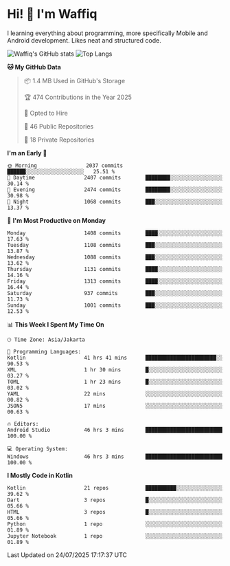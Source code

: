 
# Hi! 👋 I'm Waffiq

I learning everything about programming, more specifically Mobile and Android development. Likes neat and structured code.

<!-- Get to know more about me?

<a href="https://www.linkedin.com/in/waffiqaziz/"><img src="https://img.shields.io/static/v1?label=%20&message=LinkedIn&logo=linkedin&logoColor=white&color=0A66C2&style=for-the-badge" alt="LinkedIn"></a>
<a href="https://www.instagram.com/waffiqaziz/"><img src="https://img.shields.io/static/v1?label=%20&message=instagram&logo=instagram&logoColor=white&labelColor=%23E1306C&color=%23E1306C&style=for-the-badge" alt="Instagram"></a>
<a href="https://web.facebook.com/WaffiqAziz/"><img src="https://img.shields.io/static/v1?label=%20&message=Facebook&logo=facebook&logoColor=white&color=1877F2&style=for-the-badge" alt="Facebook"></a>
<a href="https://twitter.com/waffiqaziz"><img src="https://img.shields.io/static/v1?label=%20&message=X&logo=x&logoColor=white&color=000000&style=for-the-badge" alt="X"></a> -->

![Waffiq's GitHub stats](https://github-readme-stats-eight-theta.vercel.app/api?username=waffiqaziz&show_icons=true&include_all_commits=true&count_private=true&theme=dark)
![Top Langs](https://github-readme-stats.vercel.app/api/top-langs/?username=waffiqaziz&layout=compact&langs_count=8&theme=dark)

<!--START_SECTION:waka-->
**🐱 My GitHub Data** 

> 📦 1.4 MB Used in GitHub's Storage 
 > 
> 🏆 474 Contributions in the Year 2025
 > 
> 💼 Opted to Hire
 > 
> 📜 46 Public Repositories 
 > 
> 🔑 18 Private Repositories 
 > 
**I'm an Early 🐤** 

```text
🌞 Morning                2037 commits        ██████░░░░░░░░░░░░░░░░░░░   25.51 % 
🌆 Daytime                2407 commits        ████████░░░░░░░░░░░░░░░░░   30.14 % 
🌃 Evening                2474 commits        ████████░░░░░░░░░░░░░░░░░   30.98 % 
🌙 Night                  1068 commits        ███░░░░░░░░░░░░░░░░░░░░░░   13.37 % 
```
📅 **I'm Most Productive on Monday** 

```text
Monday                   1408 commits        ████░░░░░░░░░░░░░░░░░░░░░   17.63 % 
Tuesday                  1108 commits        ███░░░░░░░░░░░░░░░░░░░░░░   13.87 % 
Wednesday                1088 commits        ███░░░░░░░░░░░░░░░░░░░░░░   13.62 % 
Thursday                 1131 commits        ████░░░░░░░░░░░░░░░░░░░░░   14.16 % 
Friday                   1313 commits        ████░░░░░░░░░░░░░░░░░░░░░   16.44 % 
Saturday                 937 commits         ███░░░░░░░░░░░░░░░░░░░░░░   11.73 % 
Sunday                   1001 commits        ███░░░░░░░░░░░░░░░░░░░░░░   12.53 % 
```


📊 **This Week I Spent My Time On** 

```text
🕑︎ Time Zone: Asia/Jakarta

💬 Programming Languages: 
Kotlin                   41 hrs 41 mins      ███████████████████████░░   90.53 % 
XML                      1 hr 30 mins        █░░░░░░░░░░░░░░░░░░░░░░░░   03.27 % 
TOML                     1 hr 23 mins        █░░░░░░░░░░░░░░░░░░░░░░░░   03.02 % 
YAML                     22 mins             ░░░░░░░░░░░░░░░░░░░░░░░░░   00.82 % 
JSON5                    17 mins             ░░░░░░░░░░░░░░░░░░░░░░░░░   00.63 % 

🔥 Editors: 
Android Studio           46 hrs 3 mins       █████████████████████████   100.00 % 

💻 Operating System: 
Windows                  46 hrs 3 mins       █████████████████████████   100.00 % 
```

**I Mostly Code in Kotlin** 

```text
Kotlin                   21 repos            ██████████░░░░░░░░░░░░░░░   39.62 % 
Dart                     3 repos             █░░░░░░░░░░░░░░░░░░░░░░░░   05.66 % 
HTML                     3 repos             █░░░░░░░░░░░░░░░░░░░░░░░░   05.66 % 
Python                   1 repo              ░░░░░░░░░░░░░░░░░░░░░░░░░   01.89 % 
Jupyter Notebook         1 repo              ░░░░░░░░░░░░░░░░░░░░░░░░░   01.89 % 
```




 Last Updated on 24/07/2025 17:17:37 UTC
<!--END_SECTION:waka-->

